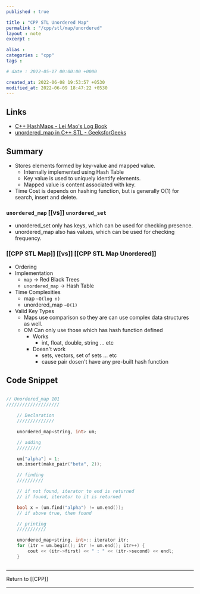 ```yaml
---
published : true

title : "CPP STL Unordered Map"
permalink : "/cpp/stl/map/unordered"
layout : note
excerpt : 

alias : 
categories : "cpp"
tags : 

# date : 2022-05-17 00:00:00 +0000

created_at: 2022-06-08 19:53:57 +0530
modified_at: 2022-06-09 18:47:22 +0530
---
```


## Links 

- [C++ HashMaps - Lei Mao's Log Book](https://leimao.github.io/blog/CPP-HashMaps/)
- [unordered_map in C++ STL - GeeksforGeeks](https://www.geeksforgeeks.org/unordered_map-in-cpp-stl/)

## Summary 

- Stores elements formed by key-value and mapped value.
	- Internally implemented using Hash Table
	- Key value is used to uniquely identify elements. 
	- Mapped value is content associated with key.
- Time Cost is depends on hashing function, but is generally O(1) for search, insert and delete.

### `unordered_map` [[vs]] `unordered_set`
- unordered_set only has keys, which can be used for checking presence.
- unordered_map also has values, which can be used for checking frequency.


### [[CPP STL Map]] [[vs]] [[CPP STL Map Unordered]]
- Ordering 
- Implementation 
	- `map` ->  Red Black Trees
	- `unordered_map` -> Hash Table
- Time Complexities 
	- map  `~O(log n)`
	- unordered_map `~O(1)`
- Valid Key Types
	- Maps use comparison so they are can use complex data structures as well.
	- OM Can only use those which has hash function defined
		- Works 
			- int, float, double, string ... etc
		- Doesn't work
			-  sets, vectors, set of sets ... etc
			- cause pair dosen't have any pre-built hash function

## Code Snippet

```cpp 

// Unordered_map 101
////////////////////

	// Declaration 
	//////////////

	unordered_map<string, int> um;

	// adding
	/////////

	um["alpha"] = 1;
	um.insert(make_pair("beta", 2));

	// finding
	//////////

	// if not found, iterator to end is returned
	// if found, iterator to it is returned

	bool x = (um.find("alpha") != um.end());
	// if above true, then found

	// printing
	///////////

	unordered_map<string, int>:: iterator itr;
	for (itr = um.begin(); itr != um.end(); itr++) {
		cout << (itr->first) << " : " << (itr->second) << endl;
	}



```


 ---

 Return to [[CPP]]

 ---

